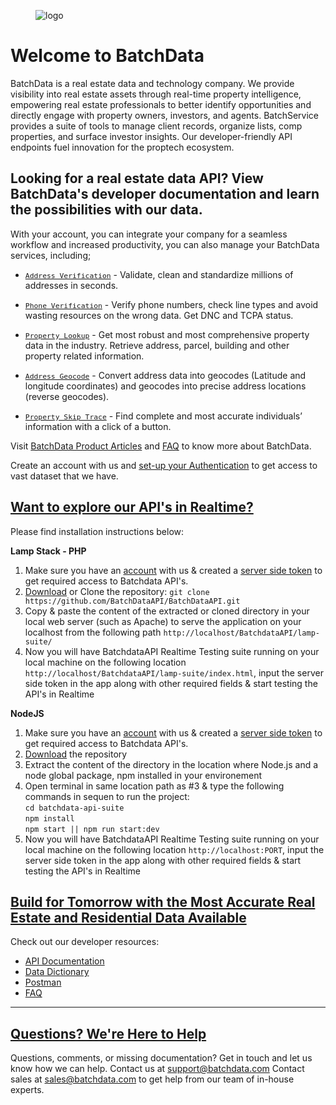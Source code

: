 <div class="sl-prose sl-markdown-viewer sl-mx-auto sl-px-24 sl-py-20" style="max-width: 1300px;">
<figure><div class="sl-product-image sl-overflow-x-hidden sl-overflow-y-hidden sl-rounded-xl sl-border-body sl-border-2 hover:sl-shadow sl-cursor-zoom-in sl-transform sl-duration-300 hover:sl-translate-x-2 hover:sl--translate-y-2" style="--shadow-md: -8px 8px 0 0 var(--color-text);"><img src="https://app.batchdata.com/assets/images/full-logo.png" alt="logo" class="sl-image sl-overflow-x-hidden sl-overflow-y-hidden sl-mx-auto sl-bg-canvas-pure sl-border-body"></div>
</figure>

<h1 class="sl-text-5xl sl-leading-tight sl-font-prose sl-font-bold sl-text-heading">Welcome to BatchData</h1>


<div>
  BatchData is a real estate data and technology company. We provide visibility into real estate assets through real-time property intelligence, empowering real estate professionals to better identify opportunities and directly engage with property owners, investors, and agents. BatchService provides a suite of tools to manage client records, organize lists, comp properties, and surface investor insights. Our developer-friendly API endpoints fuel innovation for the proptech ecosystem.
</div>

<div class="sl-elements-article"><div class="sl-prose sl-markdown-viewer sl-elements-article-content">
<h2>Looking for a real estate data API? View BatchData's developer documentation and learn the possibilities with our data.</h2>
<p>With your account, you can integrate your company for a seamless workflow and increased productivity, you can also  manage your BatchData services, including;</p>
<ul>
<li>
<p><a target="_blank" href="https://developer.batchdata.com/docs/batchdata/batchdata-v1/operations/create-a-address-verify"><code class="sl-font-mono sl-font-medium sl-mx-0.5 sl-px-1 sl-py-0.5 sl-bg-code sl-text-on-code sl-rounded sl-border" style="font-size: 0.8125em;">Address Verification</code></a> - Validate, clean and standardize millions of addresses in seconds.</p>
</li>
<li>
<p><a target="_blank" href="https://developer.batchdata.com/docs/batchdata/batchdata-v1/operations/create-a-phone-verification"><code class="sl-font-mono sl-font-medium sl-mx-0.5 sl-px-1 sl-py-0.5 sl-bg-code sl-text-on-code sl-rounded sl-border" style="font-size: 0.8125em;">Phone Verification</code></a> - Verify phone numbers, check line types and avoid wasting resources on the wrong data. Get DNC and TCPA status.</p>
</li>
<li>
<p><a target="_blank" href="https://developer.batchdata.com/docs/batchdata/batchdata-v1/operations/create-a-property-lookup-all-attribute"><code class="sl-font-mono sl-font-medium sl-mx-0.5 sl-px-1 sl-py-0.5 sl-bg-code sl-text-on-code sl-rounded sl-border" style="font-size: 0.8125em;">Property Lookup</code></a> -  Get most robust and most comprehensive property data in the industry. Retrieve address, parcel, building and other property related information.</p>
</li>
<li>
<p><a target="_blank" href="https://developer.batchdata.com/docs/batchdata/batchdata-v1/operations/create-a-address-geocode">
<code class="sl-font-mono sl-font-medium sl-mx-0.5 sl-px-1 sl-py-0.5 sl-bg-code sl-text-on-code sl-rounded sl-border" style="font-size: 0.8125em;">Address Geocode</code></a> - Convert address data into geocodes (Latitude and longitude coordinates) and geocodes into precise address locations (reverse geocodes).</p>
</li>
<li>
<p><a target="_blank" href="https://developer.batchdata.com/docs/batchdata/batchdata-v1/operations/create-a-property-skip-trace"><code class="sl-font-mono sl-font-medium sl-mx-0.5 sl-px-1 sl-py-0.5 sl-bg-code sl-text-on-code sl-rounded sl-border" style="font-size: 0.8125em;">Property Skip Trace</code></a> - Find complete and most accurate individuals’ information with a click of a button.</p>
</li>
</ul>
<p>Visit <a target="_blank" href="https://batchdata.com/product-info" target="_blank" rel="noreferrer">BatchData Product Articles</a> and <a target="_blank" href="https://batchdata.com/faq" target="_blank" rel="noreferrer">FAQ</a> to know more about BatchData.</p>
<p>Create an account with us and <a target="_blank" href="https://developer.batchdata.com/docs/batchdata/set-up-authentication">set-up your Authentication</a> to get access to vast dataset that we have.</p></div></div>


<h2 id="instructions" class="sl-link-heading sl-text-4xl sl-leading-tight sl-font-prose sl-font-bold sl-text-heading"><a href="#instructions" class="sl-link sl-link-heading__link sl-inline-flex sl-items-center sl-text-current">
  <div>Want to explore our API's in Realtime?</div>
  <div class="sl-link-heading__icon sl-text-base sl-ml-4 sl-text-muted"><i role="img" aria-hidden="true" class="sl-icon fal fa-link"></i></div></a></h2>
<p>Please find installation instructions below:</p>

  <strong>Lamp Stack - PHP </strong>

  <ol dir="auto">
    <li>Make sure you have an <a href="https://app.batchdata.com/register">account</a> with us & created a <a href="https://developer.batchdata.com/docs/batchdata/set-up-authentication#server-tokens">server side token</a> to get required access to Batchdata API's.</li>
    <li><a href="https://github.com/BatchDataAPI/BatchDataAPI/archive/refs/heads/main.zip">Download</a> or Clone the repository: <code>git clone https://github.com/BatchDataAPI/BatchDataAPI.git</code></li>
    <li>Copy & paste the content of the extracted or cloned directory in your local web server (such as Apache) to serve the application on your localhost from the following path <code>http://localhost/BatchdataAPI/lamp-suite/</code></li>
    <li>Now you will have BatchdataAPI Realtime Testing suite running on your local machine on the following location <code>http://localhost/BatchdataAPI/lamp-suite/index.html</code>, input the server side token in the app along with other required fields & start testing the API's in Realtime</li>  
    </ol>

<strong>NodeJS </strong>
<ol dir="auto">
  <li>Make sure you have an <a href="https://app.batchdata.com/register">account</a> with us & created a <a href="https://developer.batchdata.com/docs/batchdata/set-up-authentication#server-tokens">server side token</a> to get required access to Batchdata API's.</li>
  <li><a href="https://github.com/BatchDataAPI/BatchDataAPI/blob/main/nodejs-suite/batchdata-api-suite.zip">Download</a> the repository</code></li>
  <li>Extract the content of the directory in the location where Node.js and a node global package, npm installed in your environement</li>
  <li>Open terminal in same location path as #3 & type the following commands in sequen to run the project: <br>
    <code>cd batchdata-api-suite</code><br>
    <code>npm install</code><br>
    <code>npm start || npm run start:dev</code>
  </li>
  <li>Now you will have BatchdataAPI Realtime Testing suite running on your local machine on the following location <code>http://localhost:PORT</code>, input the server side token in the app along with other required fields & start testing the API's in Realtime</li>  
  </ol>


<h2 id="build-for-tomorrow-with-the-most-accurate-real-estate-and-residential-data-available" class="sl-link-heading sl-text-4xl sl-leading-tight sl-font-prose sl-font-bold sl-text-heading"><a href="#build-for-tomorrow-with-the-most-accurate-real-estate-and-residential-data-available" class="sl-link sl-link-heading__link sl-inline-flex sl-items-center sl-text-current"><div>Build for Tomorrow with the Most Accurate Real Estate and Residential Data Available</div><div class="sl-link-heading__icon sl-text-base sl-ml-4 sl-text-muted"><i role="img" aria-hidden="true" class="sl-icon fal fa-link"></i></div></a></h2>
<p>Check out our developer resources:</p>
<ul>
<li><a href="https://developer.batchdata.com/docs/batchdata/ZG9jOjk1ODM2MA-getting-started" target="_blank" rel="noreferrer noopener">API Documentation</a></li>
<li><a href="https://developer.batchdata.com/docs/batchdata/ZG9jOjM3NzA5MjQx-data-dictionary" target="_blank" rel="noreferrer noopener">Data Dictionary</a></li>
  <li><a href="https://www.postman.com/batchdata" target="_blank" rel="noreferrer noopener">Postman</a></li>
  
<li><a href="https://batchdata.com/faq" target="_blank" rel="noreferrer noopener">FAQ</a></li>
</ul>
<hr>
<h2 id="questions-were-here-to-help" class="sl-link-heading sl-text-4xl sl-leading-tight sl-font-prose sl-font-bold sl-text-heading"><a href="#questions-were-here-to-help" class="sl-link sl-link-heading__link sl-inline-flex sl-items-center sl-text-current"><div>Questions? We're Here to Help</div><div class="sl-link-heading__icon sl-text-base sl-ml-4 sl-text-muted"><i role="img" aria-hidden="true" class="sl-icon fal fa-link"></i></div></a></h2>
<p>Questions, comments, or missing documentation? Get in touch and let us know how we can help.
Contact us at <a href="mailto:support@batchdata.com" target="_blank" rel="noreferrer noopener">support@batchdata.com</a>
Contact sales at <a href="mailto:sales@batchdata.com" target="_blank" rel="noreferrer noopener">sales@batchdata.com</a> to get help from our team of in-house experts.</p>

</div>
